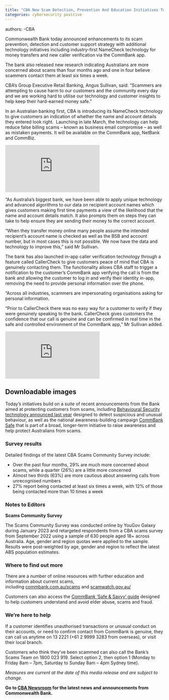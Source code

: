 ```yaml
---
title: "CBA New Scam Detection, Prevention And Education Initiatives To Keep More Customers Safe"
categories: cybersecurity positive
---
```


authors:
-CBA


Commonwealth Bank today announced enhancements to its scam prevention, detection and customer support strategy with additional technology initiatives including industry-first NameCheck technology for money transfers and new caller verification via the CommBank app. 

The bank also released new research indicating Australians are more concerned about scams than four months ago and one in four believe scammers contact them at least six times a week.

CBA’s Group Executive Retail Banking, Angus Sullivan, said: “Scammers are attempting to cause harm to our customers and the community every day and we are working hard to utilise our technology and customer insights to help keep their hard-earned money safe.” 

In an Australian banking first, CBA is introducing its NameCheck technology to give customers an indication of whether the name and account details they entered look right.  Launching in late March, the technology can help reduce false billing scams – known as business email compromise – as well as mistaken payments. It will be available on the CommBank app, NetBank and CommBiz.

<iframe src="https://www.youtube.com/embed/uTyGyQiH8ug?rel=0&amp;wmode=transparent&amp;showinfo=1" frameborder="0" allowfullscreen=""></iframe>

“As Australia’s biggest bank, we have been able to apply unique technology and advanced algorithms to our data on recipient account names which gives customers making first time payments a view of the likelihood that the name and account details match. It also prompts them on steps they can take to help ensure they are sending their money to the correct account.  

“When they transfer money online many people assume the intended recipient’s account name is checked as well as the BSB and account number, but in most cases this is not possible. We now have the data and technology to improve this,” said Mr Sullivan.

The bank has also launched in-app caller verification technology through a feature called CallerCheck to give customers peace of mind that CBA is genuinely contacting them. The functionality allows CBA staff to trigger a notification to the customer’s CommBank app verifying the call is from the bank and allowing the customer to log in and verify their identity in-app, removing the need to provide personal information over the phone.

“Across all industries, scammers are impersonating organisations asking for personal information.

“Prior to CallerCheck there was no easy way for a customer to verify if they were genuinely speaking to the bank. CallerCheck gives customers the confidence that our call is genuine and can be confirmed in real time in the safe and controlled environment of the CommBank app,” Mr Sullivan added.

<iframe src="https://www.youtube.com/embed/fzdM3x5-J0w?rel=0&amp;wmode=transparent&amp;showinfo=1" frameborder="0" allowfullscreen=""></iframe>

## Downloadable images

Today’s initiatives build on a suite of recent announcements from the Bank aimed at protecting customers from scams, including [Behavioural Security technology announced last year](https://www.commbank.com.au/articles/newsroom/2022/07/scams-fraud-artificial-intelligence.html) designed to detect suspicious and unusual behaviour, as well as the national awareness-building campaign [CommBank Safe](https://www.commbank.com.au/support/security.html) that is part of a broad, longer-term initiative to raise awareness and help protect Australians from scams.

### **Survey results**

Detailed findings of the latest CBA Scams Community Survey include:

-   Over the past four months, 29% are much more concerned about scams, while a quarter (26%) are a little more concerned
-   Almost two thirds (63%) are more cautious about answering calls from unrecognised numbers
-   27% report being contacted at least six times a week, with 12% of those being contacted more than 10 times a week

### **Notes to Editors**

**Scams Community Survey**  

The Scams Community Survey was conducted online by YouGov Galaxy during January 2023 and retargeted respondents from a CBA scams survey from September 2022 using a sample of 630 people aged 18+ across Australia. Age, gender and region quotas were applied to the sample. Results were post-weighted by age, gender and region to reflect the latest ABS population estimates.

### **Where to find out more**

There are a number of online resources with further education and information about current scams, including [commbank.com.au/scams](https://www.commbank.com.au/scams) and [scamwatch.gov.au/](https://www.scamwatch.gov.au/)

Customers can also access the [CommBank ‘Safe & Savvy’ guide](https://www.commbank.com.au/support/preventing-financial-abuse-of-seniors.html#:~:text=The%20Safe%20%26%20Savvy%20guide,list%20of%20support%20services%20available.) designed to help customers understand and avoid elder abuse, scams and fraud.

### **We’re here to help**

If a customer identifies unauthorised transactions or unusual conduct on their accounts, or need to confirm contact from CommBank is genuine, they can call us anytime on 13 2221 (+61 2 9999 3283 from overseas), or visit their local branch.

Customers who think they’ve been scammed can also call the Bank’s Scams Team on 1800 023 919. Select option 2, then option 1 (Monday to Friday 8am – 7pm, Saturday to Sunday 8am – 4pm Sydney time).

_Measures are current at the date of this media release and are subject to change._

**Go to [CBA Newsroom](https://www.commbank.com.au/newsroom.html) for the latest news and announcements from Commonwealth Bank.**